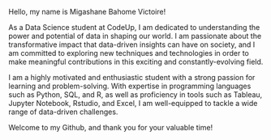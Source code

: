 Hello, my name is Migashane Bahome Victoire!

As a Data Science student at CodeUp, I am dedicated to understanding the power and potential of data in shaping our world. I am passionate about the transformative impact that data-driven insights can have on society, and I am committed to exploring new techniques and technologies in order to make meaningful contributions in this exciting and constantly-evolving field.

I am a highly motivated and enthusiastic student with a strong passion for learning and problem-solving. With expertise in programming languages such as Python, SQL, and R, as well as proficiency in tools such as Tableau, Jupyter Notebook, Rstudio, and Excel, I am well-equipped to tackle a wide range of data-driven challenges.

Welcome to my Github, and thank you for your valuable time!
